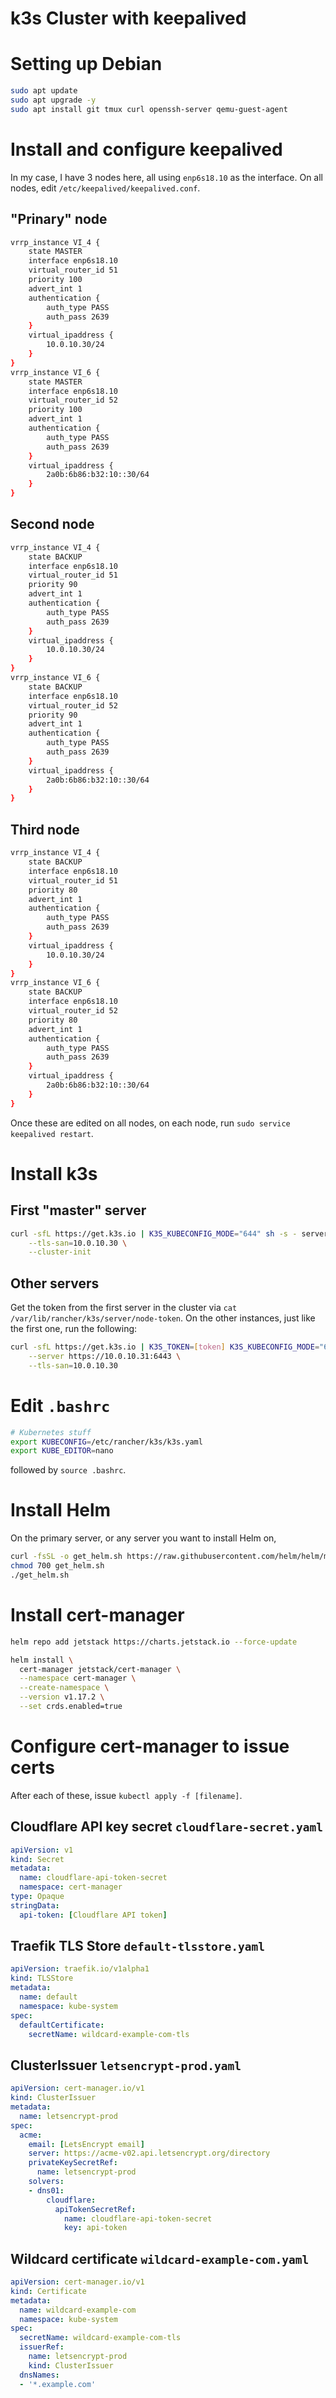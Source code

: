 # k3s Cluster with keepalived

# Setting up Debian
```bash
sudo apt update
sudo apt upgrade -y
sudo apt install git tmux curl openssh-server qemu-guest-agent
```

# Install and configure keepalived
In my case, I have 3 nodes here, all using `enp6s18.10` as the interface. On all nodes, edit `/etc/keepalived/keepalived.conf`.

## "Prinary" node
```bash
vrrp_instance VI_4 {
	state MASTER
	interface enp6s18.10
	virtual_router_id 51
	priority 100
	advert_int 1
	authentication {
		auth_type PASS
		auth_pass 2639
	}
	virtual_ipaddress {
		10.0.10.30/24
	}
}
vrrp_instance VI_6 {
	state MASTER
	interface enp6s18.10
	virtual_router_id 52
	priority 100
	advert_int 1
	authentication {
		auth_type PASS
		auth_pass 2639
	}
	virtual_ipaddress {
		2a0b:6b86:b32:10::30/64
	}
}
```

## Second node

```bash
vrrp_instance VI_4 {
	state BACKUP
	interface enp6s18.10
	virtual_router_id 51
	priority 90
	advert_int 1
	authentication {
		auth_type PASS
		auth_pass 2639
	}
	virtual_ipaddress {
		10.0.10.30/24
	}
}
vrrp_instance VI_6 {
	state BACKUP
	interface enp6s18.10
	virtual_router_id 52
	priority 90
	advert_int 1
	authentication {
		auth_type PASS
		auth_pass 2639
	}
	virtual_ipaddress {
		2a0b:6b86:b32:10::30/64
	}
}
```

## Third node
```bash
vrrp_instance VI_4 {
	state BACKUP
	interface enp6s18.10
	virtual_router_id 51
	priority 80
	advert_int 1
	authentication {
		auth_type PASS
		auth_pass 2639
	}
	virtual_ipaddress {
		10.0.10.30/24
	}
}
vrrp_instance VI_6 {
	state BACKUP
	interface enp6s18.10
	virtual_router_id 52
	priority 80
	advert_int 1
	authentication {
		auth_type PASS
		auth_pass 2639
	}
	virtual_ipaddress {
		2a0b:6b86:b32:10::30/64
	}
}
```

Once these are edited on all nodes, on each node, run `sudo service keepalived restart`.

# Install k3s
## First "master" server
```bash
curl -sfL https://get.k3s.io | K3S_KUBECONFIG_MODE="644" sh -s - server \
    --tls-san=10.0.10.30 \
    --cluster-init
```

## Other servers
Get the token from the first server in the cluster via `cat /var/lib/rancher/k3s/server/node-token`. On the other instances, just like the first one, run the following:
```bash
curl -sfL https://get.k3s.io | K3S_TOKEN=[token] K3S_KUBECONFIG_MODE="644" sh -s - server \
    --server https://10.0.10.31:6443 \
    --tls-san=10.0.10.30
```

# Edit `.bashrc`
```bash
# Kubernetes stuff
export KUBECONFIG=/etc/rancher/k3s/k3s.yaml
export KUBE_EDITOR=nano
```
followed by `source .bashrc`.

# Install Helm
On the primary server, or any server you want to install Helm on,
```bash
curl -fsSL -o get_helm.sh https://raw.githubusercontent.com/helm/helm/main/scripts/get-helm-3
chmod 700 get_helm.sh
./get_helm.sh
```

# Install cert-manager
```bash
helm repo add jetstack https://charts.jetstack.io --force-update

helm install \
  cert-manager jetstack/cert-manager \
  --namespace cert-manager \
  --create-namespace \
  --version v1.17.2 \
  --set crds.enabled=true
```

# Configure cert-manager to issue certs
After each of these, issue `kubectl apply -f [filename]`.

## Cloudflare API key secret `cloudflare-secret.yaml`
```yaml
apiVersion: v1
kind: Secret
metadata:
  name: cloudflare-api-token-secret
  namespace: cert-manager
type: Opaque
stringData:
  api-token: [Cloudflare API token]
```

## Traefik TLS Store `default-tlsstore.yaml`
```yaml
apiVersion: traefik.io/v1alpha1
kind: TLSStore
metadata:
  name: default
  namespace: kube-system
spec:
  defaultCertificate:
    secretName: wildcard-example-com-tls
```

## ClusterIssuer `letsencrypt-prod.yaml`
```yaml
apiVersion: cert-manager.io/v1
kind: ClusterIssuer
metadata:
  name: letsencrypt-prod
spec:
  acme:
    email: [LetsEncrypt email]
    server: https://acme-v02.api.letsencrypt.org/directory
    privateKeySecretRef:
      name: letsencrypt-prod
    solvers:
    - dns01:
        cloudflare:
          apiTokenSecretRef:
            name: cloudflare-api-token-secret
            key: api-token
```

## Wildcard certificate `wildcard-example-com.yaml`
```yaml
apiVersion: cert-manager.io/v1
kind: Certificate
metadata:
  name: wildcard-example-com
  namespace: kube-system
spec:
  secretName: wildcard-example-com-tls
  issuerRef:
    name: letsencrypt-prod
    kind: ClusterIssuer
  dnsNames:
  - '*.example.com'
```
